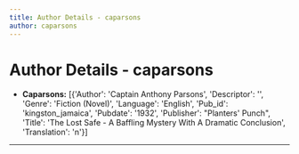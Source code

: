 ```yaml
---
title: Author Details - caparsons
author: caparsons
---
```


# Author Details - caparsons

<ul>
    <li><strong>Caparsons:</strong> [{'Author': 'Captain Anthony Parsons', 'Descriptor': '', 'Genre': 'Fiction (Novel)', 'Language': 'English', 'Pub_id': 'kingston_jamaica', 'Pubdate': '1932', 'Publisher': "Planters' Punch", 'Title': 'The Lost Safe - A Baffling Mystery With A Dramatic Conclusion', 'Translation': 'n'}]</li>
</ul>
<hr>